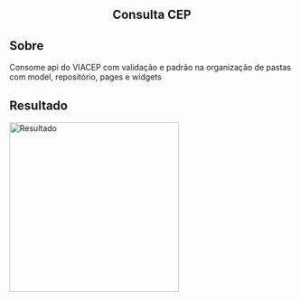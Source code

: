 
<h2 align="center"> Consulta CEP </h2>  
<h2> Sobre </h2>
<p >
 Consome api do VIACEP com validação e padrão na organização de pastas com model, repositório, pages e widgets
</p>  

<h2> Resultado </h2>  

<p>
      <img src="https://user-images.githubusercontent.com/73318684/196976451-e4e4cfb1-9f20-43e5-8567-681e6c50c577.png" width="300" alt="Resultado"/>
</p>  

  

